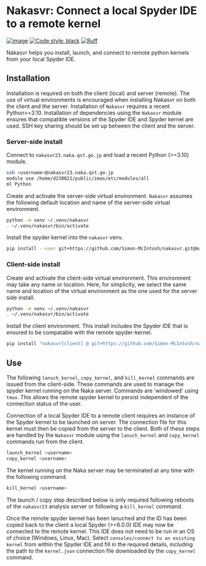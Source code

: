 # Nakasvr: Connect a local Spyder IDE to a remote kernel

[![image](https://img.shields.io/badge/python-3.10%20%7C%203.11%20%7C%203.12%20%7C%203.13-blue)](https://git.iter.org/projects/EQ/repos/nova)
[![Code style: black](https://img.shields.io/badge/code%20style-black-000000.svg)](https://github.com/psf/black)
[![Ruff](https://img.shields.io/endpoint?url=https://raw.githubusercontent.com/charliermarsh/ruff/main/assets/badge/v2.json)](https://github.com/charliermarsh/ruff)

Nakasvr helps you install, launch, and connect to remote python kernels from
your local Spyder IDE.

## Installation
Installation is required on both the client (local) and server (remote). The use of
virtual environments is encouraged when installing Nakasvr on both the client
and the server. Installation of `Nakasvr` requires a recent Python>=3.10. 
Installation of dependencies using the `Nakasvr` module ensures that
compatible versions of the Spyder IDE and Spyder kernel are used. SSH key sharing should be set up between the client and the server.

### Server-side install
Connect to `nakasvr23.naka.qst.go.jp` and load a recent Python (>=3.10) module.
```sh
ssh <username>@nakasvr23.naka.qst.go.jp
module use /home/d230021/public/imas/etc/modules/all
ml Python
```
Create and activate the server-side virtual environment. `Nakasvr` assumes the following default location and name of the server-side virtual environment.
```sh
python -m venv ~/.venv/nakasvr
. ~/.venv/nakasvr/bin/activate
```
Install the spyder kernel into the `nakasvr` venv.
```sh
pip install --user git+https://github.com/Simon-McIntosh/nakasvr.git@main
```
### Client-side install
Create and activate the client-side virtual environment. This environment may take any name or location. Here, for simplicity, we select the same name and location of the virtual environment as the one used for the server side install.
```sh
python -m venv ~/.venv/nakasvr
. ~/.venv/nakasvr/bin/activate
```
Install the client environment. This install includes the Spyder IDE that is ensured to be compatable with the remote spyder-kernel.
```sh
pip install "nakasvr[client] @ git+https://github.com/Simon-McIntosh/nakasvr.git@main"
```
## Use
The following `lanuch_kernel`, `copy_kernel`, and `kill_kernel` commands are issued from the client-side.  These commands are used to manage the spyder kernel running on the Naka server. Commands are 'windowed' using `tmux`. This allows the remote spyder kernel to persist independent of the connection status of the user.

Connection of a local Spyder IDE to a remote client requires an instance of the Spyder kernel to be launched on server. The connection file for this kernel must then be copied from the server to the client. Both of these steps are handled by the `Nakasvr` module using the `lanuch_kernel` and `copy_kernel` commands run from the client. 
```sh
launch_kernel <username>
copy_kernel <username>
```
The kernel running on the Naka server may be terminated at any time with the following command.
```sh
kill_kernel <username>
```
The launch / copy step described below is only required following reboots of the `nakasvr23` analysis server or following a `kill_kernel` command.

Once the remote spyder kernel has been lanuched and the ID has been copied back to the client a local Spyder (>=6.0.0) IDE may now be connected to the remote kernel. This IDE does not need to be run in an OS of choice (Windows, Linux, Mac). 
Select `consoles/connect to an existing kernel` from within the Spyder IDE and fill in the required details, including the path to the `kernel.json` connection file downloaded by the `copy_kernel` command.
<!--stackedit_data:
eyJoaXN0b3J5IjpbMTMyODkzNTg2NywxODYwMjY2NzkzLDEwMz
k3ODEwMzgsLTc4MDc0NDg1OCwxNDgxOTI0MjY2LDE4MzcwNzU1
NzAsLTE4MTQ3OTIxMjcsMTEzODQ3MjY4MSwxMTM3NzEwODEwLD
Y2ODk2MzgwOF19
-->
